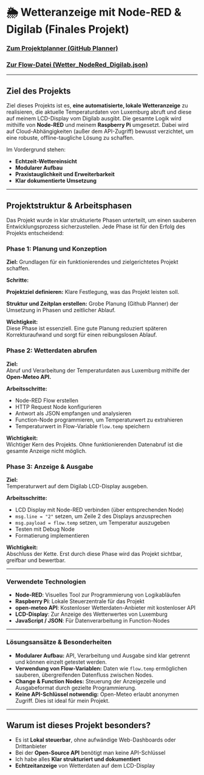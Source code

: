   # 🌦️ Wetteranzeige mit Node-RED & Digilab (Finales Projekt)


### [Zum Projektplanner (GitHub Planner)](https://github.com/users/ManCh738/projects/2)
### [Zur Flow-Datei (Wetter_NodeRed_Digilab.json)](./wetteranzeige_luxemburg.json)
---

## Ziel des Projekts

Ziel dieses Projekts ist es, **eine automatisierte, lokale Wetteranzeige** zu realisieren, die aktuelle Temperaturdaten von Luxemburg abruft und diese auf meinem LCD-Display vom Digilab ausgibt.
Die gesamte Logik wird mithilfe von **Node-RED** und meinem **Raspberry Pi** umgesetzt. Dabei wird auf Cloud-Abhängigkeiten (außer dem API-Zugriff) bewusst verzichtet, um eine robuste, offline-taugliche Lösung zu schaffen.

Im Vordergrund stehen:
- **Echtzeit-Wettereinsicht**
- **Modularer Aufbau**
- **Praxistauglichkeit und Erweiterbarkeit**
- **Klar dokumentierte Umsetzung**

---

## Projektstruktur & Arbeitsphasen
Das Projekt wurde in klar strukturierte Phasen unterteilt, um einen sauberen Entwicklungsprozess sicherzustellen. Jede Phase ist für den Erfolg des Projekts entscheidend:


### Phase 1: Planung und Konzeption
**Ziel:**
Grundlagen für ein funktionierendes und zielgerichtetes Projekt schaffen.

**Schritte:**

**Projektziel definieren:** Klare Festlegung, was das Projekt leisten soll.

**Struktur und Zeitplan erstellen:** Grobe Planung (Github Planner) der Umsetzung in Phasen und zeitlicher Ablauf.

**Wichtigkeit:**  
Diese Phase ist essenziell. Eine gute Planung reduziert späteren Korrekturaufwand und sorgt für einen reibungslosen Ablauf.


### Phase 2: Wetterdaten abrufen

**Ziel:**  
Abruf und Verarbeitung der Temperaturdaten aus Luxemburg mithilfe der **Open-Meteo API.**

**Arbeitsschritte:**  
- Node-RED Flow erstellen  
- HTTP Request Node konfigurieren  
- Antwort als JSON empfangen und analysieren  
- Function-Node programmieren, um Temperaturwert zu extrahieren  
- Temperaturwert in Flow-Variable `flow.temp` speichern

**Wichtigkeit:**  
Wichtiger Kern des Projekts. Ohne funktionierenden Datenabruf ist die gesamte Anzeige nicht möglich.


### Phase 3: Anzeige & Ausgabe

**Ziel:**  
Temperaturwert auf dem Digilab LCD-Display ausgeben.

**Arbeitsschritte:**  
- LCD Display mit Node-RED verbinden (über entsprechenden Node)  
- `msg.line = "2"` setzen, um Zeile 2 des Displays anzusprechen  
- `msg.payload = flow.temp` setzen, um Temperatur auszugeben  
- Testen mit Debug Node  
- Formatierung implementieren

**Wichtigkeit:**  
Abschluss der Kette. Erst durch diese Phase wird das Projekt sichtbar, greifbar und bewertbar.

---

### Verwendete Technologien
- **Node-RED**: Visuelles Tool zur Programmierung von Logikabläufen
- **Raspberry Pi**: Lokale Steuerzentrale für das Projekt
- **open-meteo API**: Kostenloser Wetterdaten-Anbieter mit kostenloser API
- **LCD-Display**: Zur Anzeige des Wetterwertes von Luxemburg
- **JavaScript / JSON**: Für Datenverarbeitung in Function-Nodes

---

### Lösungsansätze & Besonderheiten

- **Modularer Aufbau:** API, Verarbeitung und Ausgabe sind klar getrennt und können einzelt getestet werden.
- **Verwendung von Flow-Variablen:** Daten wie `flow.temp` ermöglichen sauberen, übergreifenden Datenfluss zwischen Nodes.
- **Change & Function Nodes:** Steuerung der Anzeigezeile und Ausgabeformat durch gezielte Programmierung.
- **Keine API-Schlüssel notwendig:** Open-Meteo erlaubt anonymen Zugriff. Dies ist ideal für mein Projekt.

---

## Warum ist dieses Projekt besonders?

- Es ist **Lokal steuerbar**, ohne aufwändige Web-Dashboards oder Drittanbieter  
- Bei der **Open-Source API** benötigt man keine API-Schlüssel
- Ich habe alles **Klar strukturiert und dokumentiert** 
- **Echtzeitanzeige** von Wetterdaten auf dem LCD-Display

